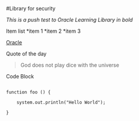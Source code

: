 #Library for security

*This is a push test to Oracle Learning Library in bold*

Item list
*item 1
*item 2
*item 3

[Oracle](https://www.oracle.com)

Quote of the day
> God does not play dice with the universe

Code Block

``` 

function foo () {

    system.out.println("Hello World");

}

```
